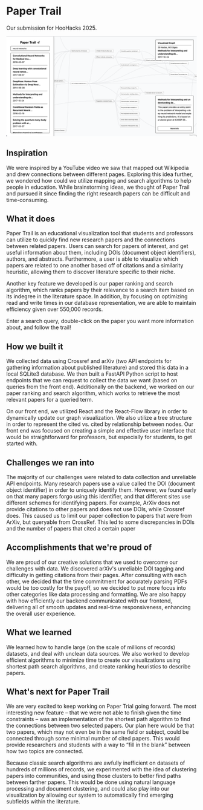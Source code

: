 # Paper Trail

Our submission for HooHacks 2025.

![thumbnail](documentation/thumbnail.png)

## Inspiration

We were inspired by a YouTube video we saw that mapped out Wikipedia and drew connections between different pages. Exploring this idea further, we wondered how could we utilize mapping and search algorithms to help people in education. While brainstorming ideas, we thought of Paper Trail and pursued it since finding the right research papers can be difficult and time-consuming.

## What it does

Paper Trail is an educational visualization tool that students and professors can utilize to quickly find new research papers and the connections between related papers. Users can search for papers of interest, and get useful information about them, including DOIs (document object identifiers), authors, and abstracts. Furthermore, a user is able to visualize which papers are related to one another based off of citations and a similarity heuristic, allowing them to discover literature specific to their niche. 

Another key feature we developed is our paper ranking and search algorithm, which ranks papers by their relevance to a search item based on its indegree in the literature space. In addition, by focusing on optimizing read and write times in our database representation, we are able to maintain efficiency given over 550,000 records. 

Enter a search query, double-click on the paper you want more information about, and follow the trail!

## How we built it

We collected data using Crossref and arXiv (two API endpoints for gathering information about published literature) and stored this data in a local SQLite3 database. We then built a FastAPI Python script to host endpoints that we can request to collect the data we want (based on queries from the front end). Additionally on the backend, we worked on our paper ranking and search algorithm, which works to retrieve the most relevant papers for a queried term. 

On our front end, we utilized React and the React-Flow library in order to dynamically update our graph visualization. We also utilize a tree structure in order to represent the cited vs. cited by relationship between nodes. Our front end was focused on creating a simple and effective user interface that would be straightforward for professors, but especially for students, to get started with. 


## Challenges we ran into

The majority of our challenges were related to data collection and unreliable API endpoints. Many research papers use a value called the DOI (document object identifier) in order to uniquely identify them. However, we found early on that many papers forgo using this identifier, and that different sites use different schemes for identifying papers. For example, ArXiv does not provide citations to other papers and does not use DOIs, while Crossref does. This caused us to limit our paper collection to papers that were from ArXiv, but queryable from CrossRef. This led to some discrepancies in DOIs and the number of papers that cited a certain paper 


## Accomplishments that we're proud of

We are proud of our creative solutions that we used to overcome our challenges with data. We discovered arXiv's unreliable DOI tagging and difficulty in getting citations from their pages. After consulting with each other, we decided that the time commitment for accurately parsing PDFs would be too costly for the payoff, so we decided to put more focus into other categories like data processing and formatting. We are also happy with how efficiently our backend communicated with our frontend, delivering all of smooth updates and real-time responsiveness, enhancing the overall user experience.

## What we learned

We learned how to handle large (on the scale of millions of records) datasets, and deal with unclean data sources. We also worked to develop efficient algorithms to minimize time to create our visualizations using shortest path search algorithms, and create ranking heuristics to describe papers. 

## What's next for Paper Trail

We are very excited to keep working on Paper Trial going forward. The most interesting new feature – that we were not able to finish given the time constraints – was an implementation of the shortest path algorithm to find the connections between two selected papers. Our plan here would be that two papers, which may not even be in the same field or subject, could be connected through some minimal number of cited papers. This would provide researchers and students with a way to “fill in the blank” between how two topics are connected. 

Because classic search algorithms are awfully inefficient on datasets of hundreds of millions of records, we experimented with the idea of clustering papers into communities, and using those clusters to better find paths between farther papers. This would be done using natural language processing and document clustering, and could also play into our visualization by allowing our system to automatically find emerging subfields within the literature. 
